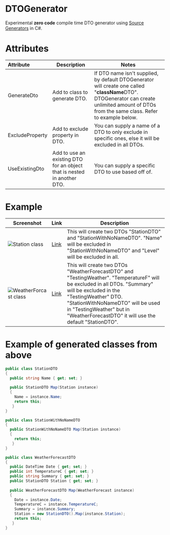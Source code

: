 # DTOGenerator
Experimental **zero code** compile time DTO generator using [Source Generators](https://devblogs.microsoft.com/dotnet/introducing-c-source-generators/) in C#.

# Attributes
| Attribute  | Description | Notes |
| :---         | ---------- |---------------- |
| GenerateDto  | Add to class to generate DTO. | If DTO name isn't supplied, by default DTOGenerator will create one called "**className**DTO". DTOGenerator can create unlimited amount of DTOs from the same class. Refer to example below. |
| ExcludeProperty  | Add to exclude property in DTO.  | You can supply a name of a DTO to only exclude in specific ones, else it will be excluded in all DTOs. |
| UseExistingDto  | Add to use an existing DTO for an object that is nested in another DTO.  | You can supply a specific DTO to use based off of.  |

# Example
| Screenshot  | Link | Description |
| ---------------- | --- | ---------- |
| ![Station class](https://i.imgur.com/gKT2xuh.png) | [Link](https://github.com/zeshan321/DTOGenerator/blob/master/Demo/Station.cs) | This will create two DTOs "StationDTO" and "StationWithNoNameDTO". "Name" will be excluded in "StationWithNoNameDTO" and "Level" will be excluded in all. |
| ![WeatherForcast class](https://i.imgur.com/OAIIy5a.png) | [Link](https://github.com/zeshan321/DTOGenerator/blob/master/Demo/WeatherForecast.cs) | This will create two DTOs "WeatherForecastDTO" and "TestingWeather". "TemperatureF" will be excluded in all DTOs. "Summary" will be excluded in the "TestingWeather" DTO. "StationWithNoNameDTO" will be used in "TestingWeather" but in "WeatherForecastDTO" it will use the default "StationDTO". |

# Example of generated classes from above
```csharp
public class StationDTO
{
  public string Name { get; set; }
  
  public StationDTO Map(Station instance)
  {
    Name = instance.Name;
    return this;
   }
}
```
```csharp
public class StationWithNoNameDTO
{
  public StationWithNoNameDTO Map(Station instance)
  {
    return this;
   }
}
```
```csharp
public class WeatherForecastDTO
{
  public DateTime Date { get; set; }
  public int TemperatureC { get; set; }
  public string Summary { get; set; }
  public StationDTO Station { get; set; }
  
  public WeatherForecastDTO Map(WeatherForecast instance)
  {
    Date = instance.Date;
    TemperatureC = instance.TemperatureC;
    Summary = instance.Summary;
    Station = new StationDTO().Map(instance.Station);
    return this;
   }
}
```
